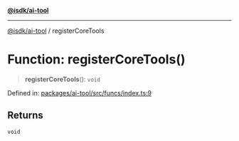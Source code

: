 [**@isdk/ai-tool**](../README.md)

***

[@isdk/ai-tool](../globals.md) / registerCoreTools

# Function: registerCoreTools()

> **registerCoreTools**(): `void`

Defined in: [packages/ai-tool/src/funcs/index.ts:9](https://github.com/isdk/ai-tool.js/blob/79d5773fa454dc7789b1291b1ebd73e4c1b93154/src/funcs/index.ts#L9)

## Returns

`void`

